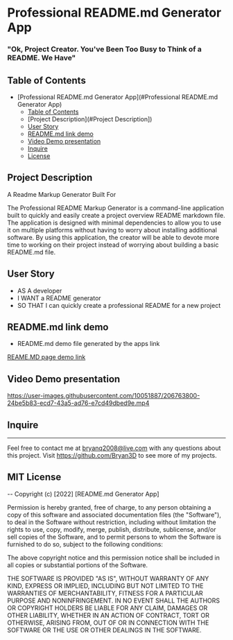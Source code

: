 # Professional README.md Generator App
### "Ok, Project Creator. You've Been Too Busy to Think of a README. We Have"

## Table of Contents

- [Professional README.md Generator App](#Professional README.md Generator App)
  - [Table of Contents](#table-of-contents)
  - [Project Description](#Project Description])
  - [User Story](#User-Story)
  - [README.md link demo](#README-md-link-demo)
  - [Video Demo presentation](#Video-Demo-presentation)
  - [Inquire](#inquire)
  - [License](#MIT-License)

## Project Description

A Readme Markup Generator Built For

The Professional README Markup Generator is a command-line application built to quickly and easily create a project overview README markdown file. The application is designed with minimal dependencies to allow you to use it on multiple platforms without having to worry about installing additional software. By using this application, the creator will be able to devote more time to working on their project instead of worrying about building a basic README.md file.

## User Story

- AS A developer
- I WANT a README generator
- SO THAT I can quickly create a professional README for a new project


## README.md link demo

- README.md demo file generated by the apps link

[REAME.MD page demo link](https://github.com/Bryan3D/proREADMEgenApp/tree/main/doc#readme)

## Video Demo presentation

https://user-images.githubusercontent.com/10051887/206763800-24be5b83-ecd7-43a5-ad76-e7cd49dbed9e.mp4

## Inquire

---
Feel free to contact me at bryanq2008@live.com with any questions about this project. Visit <https://github.com/Bryan3D> to see more of my projects.


## MIT License
-- 
Copyright (c) [2022] [README.md Generator App]

Permission is hereby granted, free of charge, to any person obtaining a copy
of this software and associated documentation files (the "Software"), to deal
in the Software without restriction, including without limitation the rights
to use, copy, modify, merge, publish, distribute, sublicense, and/or sell
copies of the Software, and to permit persons to whom the Software is
furnished to do so, subject to the following conditions:

The above copyright notice and this permission notice shall be included in all
copies or substantial portions of the Software.

THE SOFTWARE IS PROVIDED "AS IS", WITHOUT WARRANTY OF ANY KIND, EXPRESS OR
IMPLIED, INCLUDING BUT NOT LIMITED TO THE WARRANTIES OF MERCHANTABILITY,
FITNESS FOR A PARTICULAR PURPOSE AND NONINFRINGEMENT. IN NO EVENT SHALL THE
AUTHORS OR COPYRIGHT HOLDERS BE LIABLE FOR ANY CLAIM, DAMAGES OR OTHER
LIABILITY, WHETHER IN AN ACTION OF CONTRACT, TORT OR OTHERWISE, ARISING FROM,
OUT OF OR IN CONNECTION WITH THE SOFTWARE OR THE USE OR OTHER DEALINGS IN THE
SOFTWARE.
